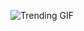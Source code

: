 ![Trending GIF](https://media3.giphy.com/media/v1.Y2lkPThiYjIxNzcyazZ2NjNwdzB1OWZwZHFjcXF2d21mNGZiMGttMHNwYW4ybzVjanF5dSZlcD12MV9naWZzX3NlYXJjaCZjdD1n/ZVik7pBtu9dNS/giphy.gif)
